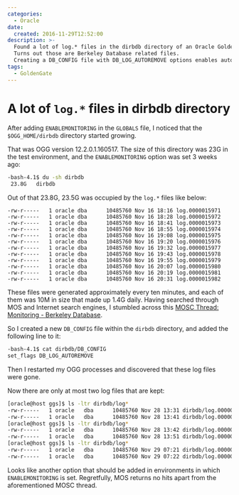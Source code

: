 ```yaml
---
categories:
  - Oracle
date:
  created: 2016-11-29T12:52:00
description: >-
  Found a lot of log.* files in the dirbdb directory of an Oracle GoldenGate home after ENABLEMONITORING was set.
  Turns out those are Berkeley Database related files.
  Creating a DB_CONFIG file with DB_LOG_AUTOREMOVE options enables automatic removal of those files.
tags:
  - GoldenGate
---
```


# A lot of `log.*` files in dirbdb directory

After adding `ENABLEMONITORING` in the `GLOBALS` file, I noticed that the `$OGG_HOME/dirbdb` directory started growing.

<!-- more -->

That was OGG version 12.2.0.1.160517.
The size of this directory was 23G in the test environment, and the `ENABLEMONITORING` option was set 3 weeks ago:

```bash
-bash-4.1$ du -sh dirbdb
 23.8G   dirbdb
```

Out of that 23.8G, 23.5G was occupied by the `log.*` files like below:

```
-rw-r-----   1 oracle dba      10485760 Nov 16 18:16 log.0000015971
-rw-r-----   1 oracle dba      10485760 Nov 16 18:28 log.0000015972
-rw-r-----   1 oracle dba      10485760 Nov 16 18:41 log.0000015973
-rw-r-----   1 oracle dba      10485760 Nov 16 18:55 log.0000015974
-rw-r-----   1 oracle dba      10485760 Nov 16 19:08 log.0000015975
-rw-r-----   1 oracle dba      10485760 Nov 16 19:20 log.0000015976
-rw-r-----   1 oracle dba      10485760 Nov 16 19:32 log.0000015977
-rw-r-----   1 oracle dba      10485760 Nov 16 19:43 log.0000015978
-rw-r-----   1 oracle dba      10485760 Nov 16 19:55 log.0000015979
-rw-r-----   1 oracle dba      10485760 Nov 16 20:07 log.0000015980
-rw-r-----   1 oracle dba      10485760 Nov 16 20:19 log.0000015981
-rw-r-----   1 oracle dba      10485760 Nov 16 20:31 log.0000015982
```

These files were generated approximately every ten minutes, and each of them was 10M in size that made up 1.4G daily.
Having searched through MOS and Internet search engines, I stumbled across this [MOSC Thread: Monitoring - Berkeley Database](https://community.oracle.com/message/11857042#11857042).

So I created a new `DB_CONFIG` file within the `dirbdb` directory, and added the following line to it:

```bash
-bash-4.1$ cat dirbdb/DB_CONFIG
set_flags DB_LOG_AUTOREMOVE
```

Then I restarted my OGG processes and discovered that these log files were gone.

Now there are only at most two log files that are kept:

```bash
[oracle@host ggs]$ ls -ltr dirbdb/log*
-rw-r-----   1 oracle   dba      10485760 Nov 28 13:31 dirbdb/log.0000017532
-rw-r-----   1 oracle   dba      10485760 Nov 28 13:41 dirbdb/log.0000017533
[oracle@host ggs]$ ls -ltr dirbdb/log*
-rw-r-----   1 oracle   dba      10485760 Nov 28 13:42 dirbdb/log.0000017533
-rw-r-----   1 oracle   dba      10485760 Nov 28 13:51 dirbdb/log.0000017534
[oracle@host ggs]$ ls -ltr dirbdb/log*
-rw-r-----   1 oracle   dba      10485760 Nov 29 07:21 dirbdb/log.0000017625
-rw-r-----   1 oracle   dba      10485760 Nov 29 07:22 dirbdb/log.0000017626
```

Looks like another option that should be added in environments in which `ENABLEMONITORING` is set.
Regretfully, MOS returns no hits apart from the aforementioned MOSC thread.
